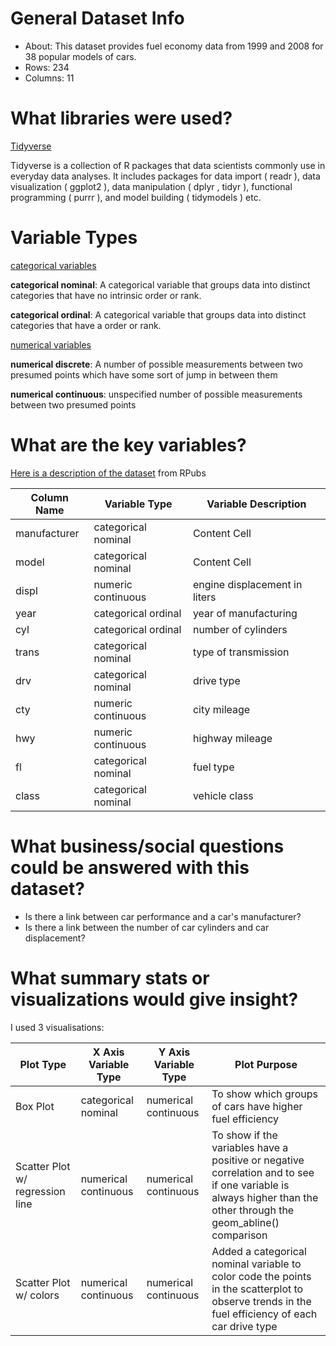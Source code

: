 # General Dataset Info

* About: This dataset provides fuel economy data from 1999 and 2008 for 38 popular models of cars.
* Rows: 234
* Columns: 11

# What libraries were used?

<ins> Tidyverse </ins>

Tidyverse is a collection of R packages that data scientists commonly use in everyday data analyses. It includes packages for data import ( readr ), data visualization ( ggplot2 ), data manipulation ( dplyr , tidyr ), functional programming ( purrr ), and model building ( tidymodels ) etc.

# Variable Types

<ins> categorical variables </ins>

**categorical nominal**: A categorical variable that groups data into distinct categories that have no intrinsic order or rank.

**categorical ordinal**: A categorical variable that groups data into distinct categories that have a order or rank.

<ins> numerical variables </ins>

**numerical discrete**: A number of possible measurements between two presumed points which have some sort of jump in between them

**numerical continuous**: unspecified number of possible measurements between two presumed points

# What are the key variables?

[Here is a description of the dataset](https://rpubs.com/shailesh/mpg-exploration) from RPubs

| Column Name  | Variable Type | Variable Description |
| ------------- | ------------- | ------------- |
| manufacturer  | categorical nominal  | Content Cell  |
| model  | categorical nominal  | Content Cell  |
| displ  | numeric continuous  | engine displacement in liters  |
| year  | categorical ordinal  | year of manufacturing  |
| cyl  | categorical ordinal  | number of cylinders  |
| trans  | categorical nominal  | type of transmission  |
| drv  | categorical nominal  | 	drive type  |
| cty  | numeric continuous  | city mileage |
| hwy  | numeric continuous  | highway mileage  |
| fl  | categorical nominal  | fuel type  |
| class  | categorical nominal  | vehicle class  |

# What business/social questions could be answered with this dataset?

* Is there a link between car performance and a car's manufacturer?
* Is there a link between the number of car cylinders and car displacement?

# What summary stats or visualizations would give insight?

I used 3 visualisations:

| Plot Type  | X Axis Variable Type | Y Axis Variable Type | Plot Purpose |
| ------------- | ------------- | ------------- | ------------- |
| Box Plot  | categorical nominal  | numerical continuous  | To show which groups of cars have higher fuel efficiency |
| Scatter Plot w/ regression line  | numerical continuous  | numerical continuous  | To show if the variables have a positive or negative correlation and to see if one variable is always higher than the other through the geom_abline() comparison |
| Scatter Plot w/ colors  | numerical continuous  | numerical continuous  | Added a categorical nominal variable to color code the points in the scatterplot to observe trends in the fuel efficiency of each car drive type |
